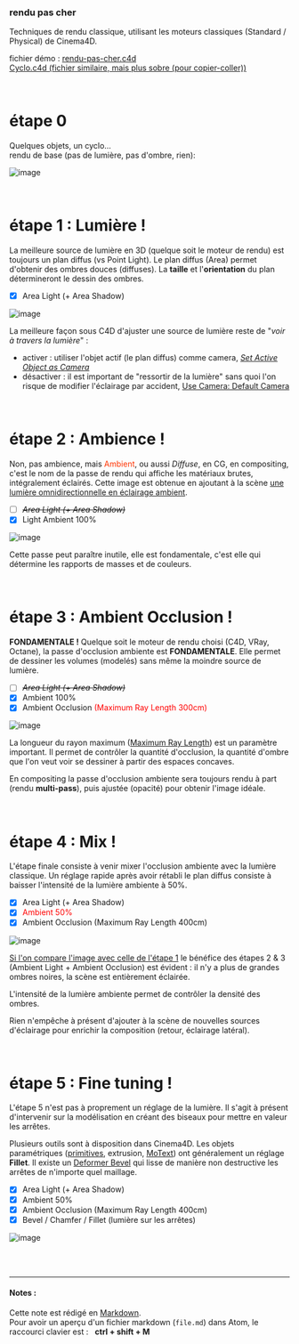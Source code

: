 ### rendu pas cher

Techniques de rendu classique, utilisant les moteurs classiques (Standard / Physical) de Cinema4D.

fichier démo :   [rendu-pas-cher.c4d](https://github.com/jniac/e-artsup/raw/master/motion/c4d/rendering/rendu-pas-cher/rendu-pas-cher.c4d)  
[Cyclo.c4d (fichier similaire, mais plus sobre (pour copier-coller))](https://github.com/jniac/e-artsup/blob/master/motion/c4d/rendering/Cyclo.c4d?raw=true)

<br>

# étape 0
Quelques objets, un cyclo...  
rendu de base (pas de lumière, pas d'ombre, rien):

![image](./rendu-1.png)

<br>

# étape 1 : Lumière !
La meilleure source de lumière en 3D (quelque soit le moteur de rendu) est toujours un plan diffus (vs Point Light). Le plan diffus (Area) permet d'obtenir des ombres douces (diffuses). La **taille** et l'**orientation** du plan détermineront le dessin des ombres.
- [x] Area Light (+ Area Shadow)

![image](./rendu-2.png)

La meilleure façon sous C4D d'ajuster une source de lumière reste de "*voir à travers la lumière*" :
- activer : utiliser l'objet actif (le plan diffus) comme camera, [*Set Active Object as Camera*](./Screens.md#setactiveobjectascamera)
- désactiver : il est important de "ressortir de la lumière" sans quoi l'on risque de modifier l'éclairage par accident, [Use Camera: Default Camera](./Screens.md#backtodefaultcamera)

<br>

# étape 2 : Ambience !
Non, pas ambience, mais <span style='color:#f30'>Ambient</span>, ou aussi _Diffuse_, en CG, en compositing, c'est le nom de la passe de rendu qui affiche les matériaux brutes, intégralement éclairés. Cette image est obtenue en ajoutant à la scène [une lumière omnidirectionnelle en éclairage ambient](./Screens.md#ambientlight).

- [ ] ~~_Area Light (+ Area Shadow)_~~
- [x] Light Ambient 100%

![image](./rendu-3.png)

Cette passe peut paraître inutile, elle est fondamentale, c'est elle qui détermine les rapports de masses et de couleurs.

<br>

# étape 3 : Ambient Occlusion !
**FONDAMENTALE !** Quelque soit le moteur de rendu choisi (C4D, VRay, Octane), la passe d'occlusion ambiente est **FONDAMENTALE**. Elle permet de dessiner les volumes (modelés) sans même la moindre source de lumière.
- [ ] ~~_Area Light (+ Area Shadow)_~~
- [x] Ambient 100%
- [x] Ambient Occlusion <span style='color:red'>(Maximum Ray Length 300cm)</span>

![image](./rendu-4.png)

La longueur du rayon maximum ([Maximum Ray Length](./Screens.md#maximumraylength)) est un paramètre important. Il permet de contrôler la quantité d'occlusion, la quantité d'ombre que l'on veut voir se dessiner à partir des espaces concaves.

En compositing la passe d'occlusion ambiente sera toujours rendu à part (rendu **multi-pass**), puis ajustée (opacité) pour obtenir l'image idéale.

<br>

# étape 4 : Mix !
L'étape finale consiste à venir mixer l'occlusion ambiente avec la lumière classique. Un réglage rapide après avoir rétabli le plan diffus consiste à baisser l'intensité de la lumière ambiente à 50%.


- [x] Area Light (+ Area Shadow)
- [x] <span style='color:red'>Ambient 50%</span>
- [x] Ambient Occlusion (Maximum Ray Length 400cm)

![image](./rendu-5.png)

[Si l'on compare l'image avec celle de l'étape 1](./Screens.md#comparaison) le bénéfice des étapes 2 & 3 (Ambient Light + Ambient Occlusion) est évident : il n'y a plus de grandes ombres noires, la scène est entièrement éclairée.

L'intensité de la lumière ambiente permet de contrôler la densité des ombres.

Rien n'empêche à présent d'ajouter à la scène de nouvelles sources d'éclairage pour enrichir la composition (retour, éclairage latéral).

<br>

# étape 5 : Fine tuning !

L'étape 5 n'est pas à proprement un réglage de la lumière. Il s'agit à présent d'intervenir sur la modélisation en créant des biseaux pour mettre en valeur les arrêtes.

Plusieurs outils sont à disposition dans Cinema4D. Les objets paramétriques ([primitives](./Screens.md#fillet-cube), extrusion, [MoText](./Screens.md#fillet-motext)) ont généralement un réglage **Fillet**. Il existe un [Deformer Bevel](./Screens.md#deformer-bevel) qui lisse de manière non destructive les arrêtes de n'importe quel maillage.

- [x] Area Light (+ Area Shadow)
- [x] Ambient 50%
- [x] Ambient Occlusion (Maximum Ray Length 400cm)
- [x] Bevel / Chamfer / Fillet (lumière sur les arrêtes)

![image](./rendu-6.png)

<br>
<br>

---  


#### Notes :
Cette note est rédigé en [Markdown]().  
Pour avoir un aperçu d'un fichier markdown (`file.md`) dans Atom, le raccourci clavier est :  
**ctrl + shift + M**
